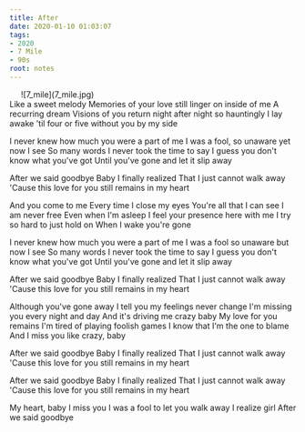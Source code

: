 ```yaml
---
title: After
date: 2020-01-10 01:03:07
tags:
- 2020
- 7 Mile
- 90s
root: notes
---
```

<div style="padding: 0 20px;">![7_mile](7_mile.jpg)</div>
<!-- more -->
Like a sweet melody
Memories of your love still linger on inside of me
A recurring dream
Visions of you return night after night so hauntingly
I lay awake 'til four or five without you by my side

I never knew how much you were a part of me
I was a fool, so unaware yet now I see
So many words I never took the time to say
I guess you don't know what you've got
Until you've gone and let it slip away

After we said goodbye
Baby I finally realized
That I just cannot walk away
'Cause this love for you still remains in my heart

And you come to me
Every time I close my eyes
You're all that I can see
I am never free
Even when I'm asleep I feel your presence here with me
I try so hard to just hold on
When I wake you're gone

I never knew how much you were a part of me
I was a fool so unaware but now I see
So many words I never took the time to say
I guess you don't know what you've got
Until you've gone and let it slip away

After we said goodbye
Baby I finally realized
That I just cannot walk away
'Cause this love for you still remains in my heart

Although you've gone away
I tell you my feelings never change
I'm missing you every night and day
And it's driving me crazy baby
My love for you remains
I'm tired of playing foolish games
I know that I'm the one to blame
And I miss you like crazy, baby

After we said goodbye
Baby I finally realized
That I just cannot walk away
'Cause this love for you still remains in my heart

After we said goodbye
Baby I finally realized
That I just cannot walk away
'Cause this love for you still remains in my heart

My heart, baby I miss you
I was a fool to let you walk away
I realize girl
After we said goodbye
